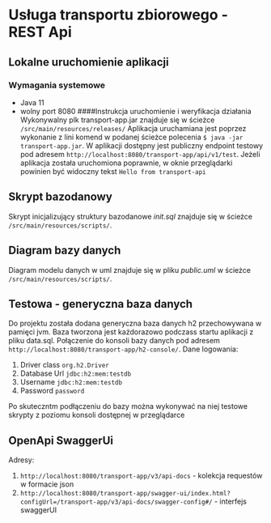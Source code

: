 # Usługa transportu zbiorowego - REST Api
## Lokalne uruchomienie aplikacji
### Wymagania systemowe
* Java 11
* wolny port 8080
####Instrukcja uruchomienie i weryfikacja działania
Wykonywalny plk transport-app.jar znajduje się w ścieżce `/src/main/resources/releases/`
Aplikacja uruchamiana jest poprzez wykonanie z lini komend w podanej ścieżce polecenia ```$ java -jar transport-app.jar```. W aplikacji dostępny jest publiczny endpoint testowy 
pod adresem `http://localhost:8080/transport-app/api/v1/test`. Jeżeli aplikacja została uruchomiona poprawnie, w oknie przeglądarki powinien być widoczny tekst `Hello from transport-api`
## Skrypt bazodanowy
Skrypt inicjalizujący struktury bazodanowe _init.sql_ znajduje się w ścieżce `/src/main/resources/scripts/`.
## Diagram bazy danych
Diagram modelu danych w uml znajduje się w pliku _public.uml_ w ścieżce `/src/main/resources/scripts/`.
## Testowa - generyczna baza danych
Do projektu została dodana generyczna baza danych h2 przechowywana w pamięci jvm. Baza tworzona jest każdorazowo podczass startu aplikacji z pliku data.sql. Połączenie do konsoli bazy danych pod adresem `http://localhost:8080/transport-app/h2-console/`. Dane logowania:
1. Driver class `org.h2.Driver`
2. Database Url `jdbc:h2:mem:testdb`
3. Username `jdbc:h2:mem:testdb`
4. Password `password`

Po skuteczntm podłączeniu do bazy można wykonywać na niej testowe skrypty z poziomu konsoli dostępnej w przeglądarce
## OpenApi SwaggerUi
Adresy:
1. `http://localhost:8080/transport-app/v3/api-docs` - kolekcja requestów w formacie json
2. `http://localhost:8080/transport-app/swagger-ui/index.html?configUrl=/transport-app/v3/api-docs/swagger-config#/` - interfejs swaggerUI 